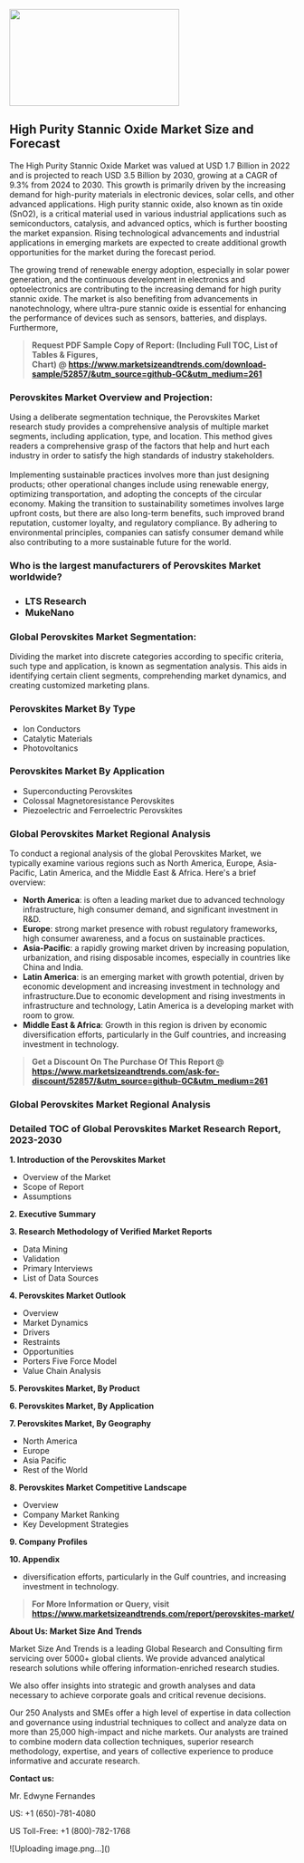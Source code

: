 <p><img class="alignnone size-medium wp-image-20088" src="https://ffe5etoiles.com/wp-content/uploads/2024/12/MST1-300x171.png" alt="" width="300" height="171" /></p><h2>High Purity Stannic Oxide Market Size and Forecast</h2><p>The High Purity Stannic Oxide Market was valued at USD 1.7 Billion in 2022 and is projected to reach USD 3.5 Billion by 2030, growing at a CAGR of 9.3% from 2024 to 2030. This growth is primarily driven by the increasing demand for high-purity materials in electronic devices, solar cells, and other advanced applications. High purity stannic oxide, also known as tin oxide (SnO2), is a critical material used in various industrial applications such as semiconductors, catalysis, and advanced optics, which is further boosting the market expansion. Rising technological advancements and industrial applications in emerging markets are expected to create additional growth opportunities for the market during the forecast period.</p><p>The growing trend of renewable energy adoption, especially in solar power generation, and the continuous development in electronics and optoelectronics are contributing to the increasing demand for high purity stannic oxide. The market is also benefiting from advancements in nanotechnology, where ultra-pure stannic oxide is essential for enhancing the performance of devices such as sensors, batteries, and displays. Furthermore,</p><blockquote id="" class=""><strong>Request PDF Sample Copy of Report: (Including Full TOC, List of Tables &amp; Figures, Chart)&nbsp;@&nbsp;<strong><a href="https://www.marketsizeandtrends.com/download-sample/52857/&utm_source=github-GC&utm_medium=261" target="_blank">https://www.marketsizeandtrends.com/download-sample/52857/&utm_source=github-GC&utm_medium=261</a></strong></strong></blockquote><h3 id="" class="">Perovskites Market&nbsp;Overview and Projection:</h3><p id="" class="">Using a deliberate segmentation technique, the Perovskites Market research study provides a comprehensive analysis of multiple market segments, including application, type, and location. This method gives readers a comprehensive grasp of the factors that help and hurt each industry in order to satisfy the high standards of industry stakeholders. <br /> <br />Implementing sustainable practices involves more than just designing products; other operational changes include using renewable energy, optimizing transportation, and adopting the concepts of the circular economy. Making the transition to sustainability sometimes involves large upfront costs, but there are also long-term benefits, such improved brand reputation, customer loyalty, and regulatory compliance. By adhering to environmental principles, companies can satisfy consumer demand while also contributing to a more sustainable future for the world.</p><h3 id="" class="">Who is the largest manufacturers of&nbsp;Perovskites Market worldwide?</h3><h3 class=""><p><ul><li>LTS Research </li><li> MukeNano</li></ul></p></h3><h3 id="" class="">Global&nbsp;Perovskites Market Segmentation:</h3><p id="" class="">Dividing the market into discrete categories according to specific criteria, such type and application, is known as segmentation analysis. This aids in identifying certain client segments, comprehending market dynamics, and creating customized marketing plans.</p><h3 id="" class="">Perovskites Market&nbsp;By Type</h3><p><p><ul><li>Ion Conductors </li><li> Catalytic Materials </li><li> Photovoltanics</p></li></ul></p></p><h3 id="" class="">Perovskites Market&nbsp;By Application</h3><p class=""><p><ul><li>Superconducting Perovskites </li><li> Colossal Magnetoresistance Perovskites </li><li> Piezoelectric and Ferroelectric Perovskites</li></ul></p></p><h3 id="" class="">Global Perovskites Market Regional Analysis</h3><p id="" class="">To conduct a regional analysis of the global Perovskites Market, we typically examine various regions such as North America, Europe, Asia-Pacific, Latin America, and the Middle East &amp; Africa. Here's a brief overview:</p><ul><li><strong>North America</strong>: is often a leading market due to advanced technology infrastructure, high consumer demand, and significant investment in R&amp;D.</li><li><strong>Europe</strong>: strong market presence with robust regulatory frameworks, high consumer awareness, and a focus on sustainable practices.</li><li><strong>Asia-Pacific</strong>: a rapidly growing market driven by increasing population, urbanization, and rising disposable incomes, especially in countries like China and India.</li><li><strong>Latin America</strong>: is an emerging market with growth potential, driven by economic development and increasing investment in technology and infrastructure.Due to economic development and rising investments in infrastructure and technology, Latin America is a developing market with room to grow.</li><li><strong>Middle East &amp; Africa</strong>: Growth in this region is driven by economic diversification efforts, particularly in the Gulf countries, and increasing investment in technology.</li></ul><blockquote id="" class=""><strong>Get a Discount On The Purchase Of This Report @ <strong><a href="https://www.marketsizeandtrends.com/ask-for-discount/52857/&utm_source=github-GC&utm_medium=261" target="_blank">https://www.marketsizeandtrends.com/ask-for-discount/52857/&utm_source=github-GC&utm_medium=261</a></strong></strong></blockquote><h3 id="" class="">Global Perovskites Market Regional Analysis</h3><h3 id="" class="">Detailed TOC of Global Perovskites Market Research Report, 2023-2030</h3><p id="" class=""><strong>1. Introduction of the Perovskites Market</strong></p><ul><li>Overview of the Market</li><li>Scope of Report</li><li>Assumptions</li></ul><p id="" class=""><strong>2. Executive Summary</strong></p><p id="" class=""><strong>3. Research Methodology of Verified Market Reports</strong></p><ul><li>Data Mining</li><li>Validation</li><li>Primary Interviews</li><li>List of Data Sources</li></ul><p id="" class=""><strong>4. Perovskites Market Outlook</strong></p><ul><li>Overview</li><li>Market Dynamics</li><li>Drivers</li><li>Restraints</li><li>Opportunities</li><li>Porters Five Force Model</li><li>Value Chain Analysis</li></ul><p id="" class=""><strong>5. Perovskites Market, By Product</strong></p><p id="" class=""><strong>6. Perovskites Market, By Application</strong></p><p id="" class=""><strong>7. Perovskites Market, By Geography</strong></p><ul><li>North America</li><li>Europe</li><li>Asia Pacific</li><li>Rest of the World</li></ul><p id="" class=""><strong>8. Perovskites Market Competitive Landscape</strong></p><ul><li>Overview</li><li>Company Market Ranking</li><li>Key Development Strategies</li></ul><p id="" class=""><strong>9. Company Profiles</strong></p><p id="" class=""><strong>10. Appendix</strong></p><ul><li>diversification efforts, particularly in the Gulf countries, and increasing investment in technology.</li></ul><blockquote id="" class=""><strong>For More Information or Query, visit <strong><strong><a href="https://www.marketsizeandtrends.com/report/perovskites-market/" target="_blank">https://www.marketsizeandtrends.com/report/perovskites-market/</a></strong></strong></strong></blockquote><p id="" class=""><strong>About Us: Market Size And Trends</strong></p><p id="" class="">Market Size And Trends is a leading Global Research and Consulting firm servicing over 5000+ global clients. We provide advanced analytical research solutions while offering information-enriched research studies.</p><p id="" class="">We also offer insights into strategic and growth analyses and data necessary to achieve corporate goals and critical revenue decisions.</p><p id="" class="">Our 250 Analysts and SMEs offer a high level of expertise in data collection and governance using industrial techniques to collect and analyze data on more than 25,000 high-impact and niche markets. Our analysts are trained to combine modern data collection techniques, superior research methodology, expertise, and years of collective experience to produce informative and accurate research.</p><p id="" class=""><strong>Contact us:</strong></p><p id="" class="">Mr. Edwyne Fernandes</p><p id="" class="">US: +1 (650)-781-4080</p><p id="" class="">US Toll-Free: +1 (800)-782-1768</p>
![Uploading image.png…]()
